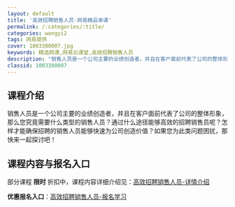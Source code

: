 ```yaml
---
layout: default
title: '高效招聘销售人员-网易精品单课'
permalink: /:categories/:title/
categories: wangyi2
tags: 网易提供
cover: 1003380007.jpg
keywords: 精选网课,网易云课堂,高效招聘销售人员
description: "销售人员是一个公司主要的业绩创造者，并且在客户面前代表了公司的整体形象，那么您究竟需要什么类型的销售人员？通过什么途径能够高效的招聘销售员呢？怎样才能确保招聘的销售人员能够快速为公司创造价值"
classid: 1003380007
---
```


## 课程介绍

销售人员是一个公司主要的业绩创造者，并且在客户面前代表了公司的整体形象，那么您究竟需要什么类型的销售人员？通过什么途径能够高效的招聘销售员呢？怎样才能确保招聘的销售人员能够快速为公司创造价值？如果您为此类问题困扰，那快来一起探讨吧！

## 课程内容与报名入口

部分课程 **限时** 折扣中，课程内容详细介绍见：[高效招聘销售人员-详情介绍](https://study.163.com/course/introduction/1003380007.htm?share=1&shareId=1025206652&utm_campaign=share&utm_medium=iphoneShare&utm_source=&utm_u=1025206652)

**优惠报名入口**：[高效招聘销售人员-报名学习](https://study.163.com/course/introduction/1003380007.htm?share=1&shareId=1025206652&utm_campaign=share&utm_medium=iphoneShare&utm_source=&utm_u=1025206652)

